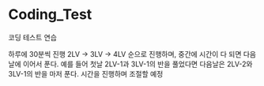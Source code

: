 # Coding_Test
코딩 테스트 연습

하루에 30분씩 진행
2LV -> 3LV -> 4LV 순으로 진행하며, 중간에 시간이 다 되면 다음날에 이어서 푼다.
예를 들어 첫날 2LV-1과 3LV-1의 반을 풀었다면 다음날은 2LV-2와 3LV-1의 반을 마저 푼다.
시간을 진행하며 조절할 예정
